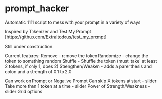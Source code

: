 # prompt_hacker
Automatic 1111 script to mess with your prompt in a variety of ways

Inspired by Tokenizer and Test My Prompt [https://github.com/Extraltodeus/test_my_prompt]

Still under construction.

Current features:
Remove - remove the token
Randomize - change the token to something random
Shuffle - Shuffle the token (must 'take' at least 2 tokens, if only 1, does 2)
Strengthen/Weaken - adds a parenthesis and colon and a strength of 0.1 to 2.0

Can work on Prompt or Negative Prompt
Can skip X tokens at start - slider
Take more than 1 token at a time - slider
Power of Strength/Weakness - slider
Grid options

